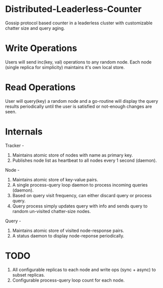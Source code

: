 # Distributed-Leaderless-Counter
Gossip protocol based counter in a leaderless cluster with customizable chatter size and query aging.

# Write Operations
Users will send inc(key, val) operations to any random node. Each node (single replica for simplicity) maintains it's own local store.

# Read Operations
User will query(key) a random node and a go-routine will display the query results periodically until the user is satisfied or not-enough changes are seen.

# Internals

Tracker -
1. Maintains atomic store of nodes with name as primary key.
2. Publishes node list as heartbeat to all nodes every 1 second (daemon).

Node - 
1. Maintains atomic store of key-value pairs.
2. A single process-query loop daemon to process incoming queries (daemon).
3. Based on query visit frequency, can either discard query or process query.
4. Query process simply updates query with info and sends query to random un-visited chatter-size nodes.

Query -
1. Maintains atomic store of visited node-response pairs.
2. A status daemon to display node-reponse periodically.

# TODO
1. All configurable replicas to each node and write ops (sync + async) to subset replicas.
2. Configurable process-query loop count for each node.
